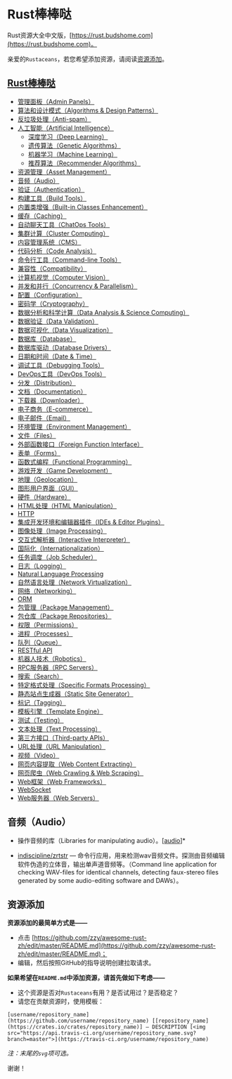 # Rust棒棒哒

Rust资源大全中文版，[https://rust.budshome.com](https://rust.budshome.com)。

亲爱的`Rustaceans`，若您希望添加资源，请阅读[资源添加](#资源添加)。

## [Rust棒棒哒](#awesome-rust)

- [管理面板（Admin Panels）](#admin-panels)
- [算法和设计模式（Algorithms & Design Patterns）](#algorithms--design-patterns)
- [反垃圾处理（Anti-spam）](#anti-spam)
- [人工智能（Artificial Intelligence）](#artificial-intelligence)
  - [深度学习（Deep Learning）](#deep-learning)
  - [遗传算法（Genetic Algorithms）](#genetic-algorithms)
  - [机器学习（Machine Learning）](#machine-learning)
  - [推荐算法（Recommender Algorithms）](#recommender-algorithms)
- [资源管理（Asset Management）](#asset-management)
- [音频（Audio）](#音频audio)
- [验证（Authentication）](#authentication)
- [构建工具（Build Tools）](#build-tools)
- [内置类增强（Built-in Classes Enhancement）](#built-in-classes-enhancement)
- [缓存（Caching）](#caching)
- [自动聊天工具（ChatOps Tools）](#chatops-tools)
- [集群计算（Cluster Computing）](#cluster-computing)
- [内容管理系统（CMS）](#cms)
- [代码分析（Code Analysis）](#code-analysis)
- [命令行工具（Command-line Tools）](#command-line-tools)
- [兼容性（Compatibility）](#compatibility)
- [计算机视觉（Computer Vision）](#computer-vision)
- [并发和并行（Concurrency & Parallelism）](#concurrency--parallelism)
- [配置（Configuration）](#configuration)
- [密码学（Cryptography）](#cryptography)
- [数据分析和科学计算（Data Analysis & Science Computing）](#data-analysis--science-computing)
- [数据验证（Data Validation）](#data-validation)
- [数据可视化（Data Visualization）](#data-visualization)
- [数据库（Database）](#database)
- [数据库驱动（Database Drivers）](#database-drivers)
- [日期和时间（Date & Time）](#date--time)
- [调试工具（Debugging Tools）](#debugging-tools)
- [DevOps工具（DevOps Tools）](#devops-tools)
- [分发（Distribution）](#distribution)
- [文档（Documentation）](#documentation)
- [下载器（Downloader）](#downloader)
- [电子商务（E-commerce）](#e-commerce)
- [电子邮件（Email）](#email)
- [环境管理（Environment Management）](#environment-management)
- [文件（Files）](#files)
- [外部函数接口（Foreign Function Interface）](#foreign-function-interface)
- [表单（Forms）](#forms)
- [函数式编程（Functional Programming）](#functional-programming)
- [游戏开发（Game Development）](#game-development)
- [地理（Geolocation）](#geolocation)
- [图形用户界面（GUI）](#gui)
- [硬件（Hardware）](#hardware)
- [HTML处理（HTML Manipulation）](#html-manipulation)
- [HTTP](#http)
- [集成开发环境和编辑器插件（IDEs & Editor Plugins）](#ides--editor-plugins)
- [图像处理（Image Processing）](#image-processing)
- [交互式解析器（Interactive Interpreter）](#interactive-interpreter)
- [国际化（Internationalization）](#internationalization)
- [任务调度（Job Scheduler）](#job-scheduler)
- [日志（Logging）](#logging)
- [Natural Language Processing](#natural-language-processing)
- [自然语言处理（Network Virtualization）](#network-virtualization)
- [网络（Networking）](#networking)
- [ORM](#orm)
- [包管理（Package Management）](#package-management)
- [包仓库（Package Repositories）](#package-repositories)
- [权限（Permissions）](#permissions)
- [进程（Processes）](#processes)
- [队列（Queue）](#queue)
- [RESTful API](#restful-api)
- [机器人技术（Robotics）](#robotics)
- [RPC服务器（RPC Servers）](#rpc-servers)
- [搜索（Search）](#search)
- [特定格式处理（Specific Formats Processing）](#specific-formats-processing)
- [静态站点生成器（Static Site Generator）](#static-site-generator)
- [标记（Tagging）](#tagging)
- [模板引擎（Template Engine）](#template-engine)
- [测试（Testing）](#testing)
- [文本处理（Text Processing）](#text-processing)
- [第三方接口（Third-party APIs）](#third-party-apis)
- [URL处理（URL Manipulation）](#url-manipulation)
- [视频（Video）](#video)
- [网页内容提取（Web Content Extracting）](#web-content-extracting)
- [网页爬虫（Web Crawling & Web Scraping）](#web-crawling--web-scraping)
- [Web框架（Web Frameworks）](#web-frameworks)
- [WebSocket](#websocket)
- [Web服务器（Web Servers）](#web-servers)

## 音频（Audio）

- 操作音频的库（Libraries for manipulating audio）。[[audio](https://crates.io/keywords/audio)]*

- [indiscipline/zrtstr](https://github.com/indiscipline/zrtstr) — 命令行应用，用来检测wav音频文件。探测由音频编辑软件伪造的立体音，输出单声道音频等。（Command line application for checking WAV-files for identical channels, detecting faux-stereo files generated by some audio-editing software and DAWs）。

## 资源添加

**资源添加的最简单方式是——**

- 点击 [https://github.com/zzy/awesome-rust-zh/edit/master/README.md](https://github.com/zzy/awesome-rust-zh/edit/master/README.md)；
- 编辑，然后按照GitHub的指导说明创建拉取请求。

**如果希望在`README.md`中添加资源，请首先做如下考虑——**

- 这个资源是否对`Rustaceans`有用？是否试用过？是否稳定？
- 请您在贡献资源时，使用模板：

`[username/repository_name](https://github.com/username/repository_name) [[repository_name](https://crates.io/crates/repository_name)] — DESCRIPTION [<img src="https://api.travis-ci.org/username/repository_name.svg?branch=master">](https://travis-ci.org/username/repository_name)`

*注：末尾的`svg`项可选。*

谢谢！

